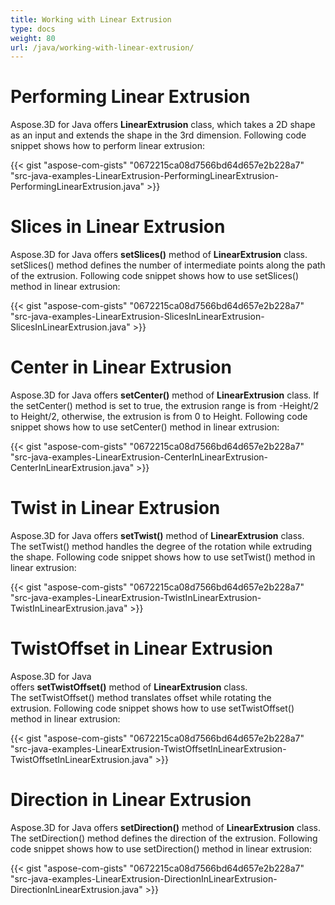 ```yaml
---
title: Working with Linear Extrusion
type: docs
weight: 80
url: /java/working-with-linear-extrusion/
---
```


# **Performing Linear Extrusion**
Aspose.3D for Java offers **LinearExtrusion** class, which takes a 2D shape as an input and extends the shape in the 3rd dimension. Following code snippet shows how to perform linear extrusion:

{{< gist "aspose-com-gists" "0672215ca08d7566bd64d657e2b228a7" "src-java-examples-LinearExtrusion-PerformingLinearExtrusion-PerformingLinearExtrusion.java" >}}
# **Slices in Linear Extrusion**
Aspose.3D for Java offers **setSlices()** method of **LinearExtrusion** class. setSlices() method defines the number of intermediate points along the path of the extrusion. Following code snippet shows how to use setSlices() method in linear extrusion:

{{< gist "aspose-com-gists" "0672215ca08d7566bd64d657e2b228a7" "src-java-examples-LinearExtrusion-SlicesInLinearExtrusion-SlicesInLinearExtrusion.java" >}}
# **Center in Linear Extrusion**
Aspose.3D for Java offers **setCenter()** method of **LinearExtrusion** class. If the setCenter() method is set to true, the extrusion range is from -Height/2 to Height/2, otherwise, the extrusion is from 0 to Height. Following code snippet shows how to use setCenter() method in linear extrusion:

{{< gist "aspose-com-gists" "0672215ca08d7566bd64d657e2b228a7" "src-java-examples-LinearExtrusion-CenterInLinearExtrusion-CenterInLinearExtrusion.java" >}}
# **Twist in Linear Extrusion**
Aspose.3D for Java offers **setTwist()** method of **LinearExtrusion** class. The setTwist() method handles the degree of the rotation while extruding the shape. Following code snippet shows how to use setTwist() method in linear extrusion:

{{< gist "aspose-com-gists" "0672215ca08d7566bd64d657e2b228a7" "src-java-examples-LinearExtrusion-TwistInLinearExtrusion-TwistInLinearExtrusion.java" >}}
# **TwistOffset in Linear Extrusion**
Aspose.3D for Java offers **setTwistOffset()** method of **LinearExtrusion** class. The setTwistOffset() method translates offset while rotating the extrusion. Following code snippet shows how to use setTwistOffset() method in linear extrusion:

{{< gist "aspose-com-gists" "0672215ca08d7566bd64d657e2b228a7" "src-java-examples-LinearExtrusion-TwistOffsetInLinearExtrusion-TwistOffsetInLinearExtrusion.java" >}}
# **Direction in Linear Extrusion**
Aspose.3D for Java offers **setDirection()** method of **LinearExtrusion** class. The setDirection() method defines the direction of the extrusion. Following code snippet shows how to use setDirection() method in linear extrusion:

{{< gist "aspose-com-gists" "0672215ca08d7566bd64d657e2b228a7" "src-java-examples-LinearExtrusion-DirectionInLinearExtrusion-DirectionInLinearExtrusion.java" >}}
